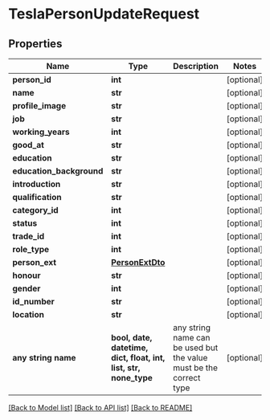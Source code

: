 # TeslaPersonUpdateRequest


## Properties
Name | Type | Description | Notes
------------ | ------------- | ------------- | -------------
**person_id** | **int** |  | [optional] 
**name** | **str** |  | [optional] 
**profile_image** | **str** |  | [optional] 
**job** | **str** |  | [optional] 
**working_years** | **int** |  | [optional] 
**good_at** | **str** |  | [optional] 
**education** | **str** |  | [optional] 
**education_background** | **str** |  | [optional] 
**introduction** | **str** |  | [optional] 
**qualification** | **str** |  | [optional] 
**category_id** | **int** |  | [optional] 
**status** | **int** |  | [optional] 
**trade_id** | **int** |  | [optional] 
**role_type** | **int** |  | [optional] 
**person_ext** | [**PersonExtDto**](PersonExtDto.md) |  | [optional] 
**honour** | **str** |  | [optional] 
**gender** | **int** |  | [optional] 
**id_number** | **str** |  | [optional] 
**location** | **str** |  | [optional] 
**any string name** | **bool, date, datetime, dict, float, int, list, str, none_type** | any string name can be used but the value must be the correct type | [optional]

[[Back to Model list]](../README.md#documentation-for-models) [[Back to API list]](../README.md#documentation-for-api-endpoints) [[Back to README]](../README.md)


